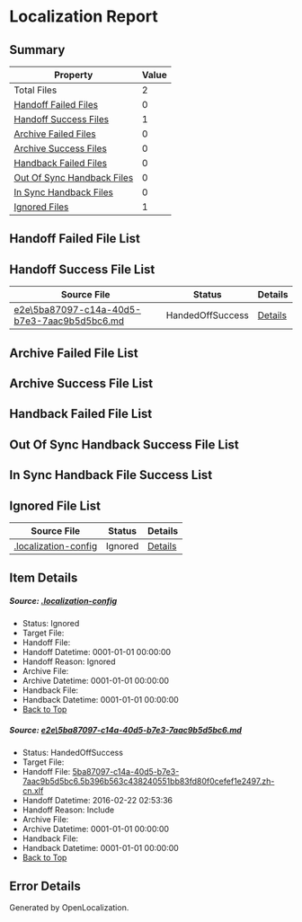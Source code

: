 # <a name='report-top'></a> Localization Report

## Summary
 Property | Value 
 -------- | ----- 
 Total Files | 2
[ Handoff Failed Files ](#handoff-failed-list)| 0
[ Handoff Success Files ](#handoff-success-list)| 1
[ Archive Failed Files ](#archive-failed-list)| 0
[ Archive Success Files ](#archive-success-list)| 0
[ Handback Failed Files ](#handback-failed-list)| 0
[ Out Of Sync Handback Files ](#outofsync-handback-success-list)| 0
[ In Sync Handback Files ](#insync-handback-success-list)| 0
[ Ignored Files ](#ignored-list)| 1

## <a name='handoff-failed-list'></a> Handoff Failed File List

## <a name='handoff-success-list'></a> Handoff Success File List
 Source File | Status | Details 
 ----------- | ------ | ------- 
 [e2e\5ba87097-c14a-40d5-b7e3-7aac9b5d5bc6.md](https://github.com/OpenLocalizationTest/oltest/blob/698a582be1fa2cda0a8b5f4cf9c9c9f4a2dcc195/e2e/5ba87097-c14a-40d5-b7e3-7aac9b5d5bc6.md) | HandedOffSuccess | [Details](#f66b239497e31fb6fa34c649e25971d2dbc98ef31)

## <a name='archive-failed-list'></a> Archive Failed File List

## <a name='archive-success-list'></a> Archive Success File List

## <a name='handback-failed-list'></a> Handback Failed File List

## <a name='outofsync-handback-success-list'></a> Out Of Sync Handback Success File List

## <a name='insync-handback-success-list'></a> In Sync Handback File Success List

## <a name='ignored-list'></a> Ignored File List
 Source File | Status | Details 
 ----------- | ------ | ------- 
 [.localization-config](https://github.com/OpenLocalizationTest/oltest/blob/698a582be1fa2cda0a8b5f4cf9c9c9f4a2dcc195/.localization-config) | Ignored | [Details](#e4725be8631cbe979bbe0fa8b97cd75f1fd41d4d0)

## Item Details
##### <a name='e4725be8631cbe979bbe0fa8b97cd75f1fd41d4d0'></a> Source: [.localization-config](https://github.com/OpenLocalizationTest/oltest/blob/698a582be1fa2cda0a8b5f4cf9c9c9f4a2dcc195/.localization-config)
* Status: Ignored
* Target File: 
* Handoff File: 
* Handoff Datetime: 0001-01-01 00:00:00
* Handoff Reason: Ignored
* Archive File: 
* Archive Datetime: 0001-01-01 00:00:00
* Handback File: 
* Handback Datetime: 0001-01-01 00:00:00
* [Back to Top](#report-top)

##### <a name='f66b239497e31fb6fa34c649e25971d2dbc98ef31'></a> Source: [e2e\5ba87097-c14a-40d5-b7e3-7aac9b5d5bc6.md](https://github.com/OpenLocalizationTest/oltest/blob/698a582be1fa2cda0a8b5f4cf9c9c9f4a2dcc195/e2e/5ba87097-c14a-40d5-b7e3-7aac9b5d5bc6.md)
* Status: HandedOffSuccess
* Target File: 
* Handoff File: [5ba87097-c14a-40d5-b7e3-7aac9b5d5bc6.5b396b563c438240551bb83fd80f0cefef1e2497.zh-cn.xlf](https://github.com/OpenLocalizationTestOrg/olhandoff/blob/89071c57139da6dea8afec74f2e5e40587ab74b2/ol-handoff/OpenLocalizationTestOrg/oltest.zh-cn/yufeih/5ba87097-c14a-40d5-b7e3-7aac9b5d5bc6.5b396b563c438240551bb83fd80f0cefef1e2497.zh-cn.xlf)
* Handoff Datetime: 2016-02-22 02:53:36
* Handoff Reason: Include
* Archive File: 
* Archive Datetime: 0001-01-01 00:00:00
* Handback File: 
* Handback Datetime: 0001-01-01 00:00:00
* [Back to Top](#report-top)


## Error Details

Generated by OpenLocalization.

